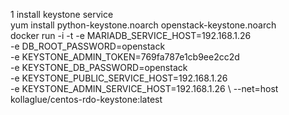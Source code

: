 1 install keystone service   
yum install python-keystone.noarch openstack-keystone.noarch     
docker  run -i -t  -e MARIADB_SERVICE_HOST=192.168.1.26 \
                   -e DB_ROOT_PASSWORD=openstack \
                   -e KEYSTONE_ADMIN_TOKEN=769fa787e1cb9ee2cc2d   \
                   -e KEYSTONE_DB_PASSWORD=openstack \
                   -e KEYSTONE_PUBLIC_SERVICE_HOST=192.168.1.26 \
                   -e KEYSTONE_ADMIN_SERVICE_HOST=192.168.1.26 \ 
                   --net=host  kollaglue/centos-rdo-keystone:latest
